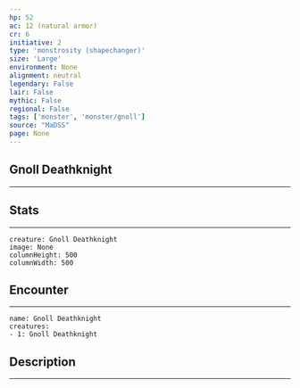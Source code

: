 ```yaml
---
hp: 52
ac: 12 (natural armor)
cr: 6
initiative: 2
type: 'monstrosity (shapechanger)'    
size: 'Large'
environment: None
alignment: neutral
legendary: False
lair: False
mythic: False
regional: False
tags: ['monster', 'monster/gnoll']
source: "MaDSS"
page: None
---
```


## Gnoll Deathknight
---



## Stats
---

```statblock
creature: Gnoll Deathknight
image: None
columnHeight: 500
columnWidth: 500
```

## Encounter
---

```encounter-table
name: Gnoll Deathknight
creatures:
- 1: Gnoll Deathknight
```

## Description
---




